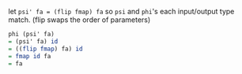 let `psi' fa = (flip fmap) fa` so `psi` and `phi`'s each input/output type match. (flip swaps the order of parameters)

```haskell
phi (psi' fa)
= (psi' fa) id
= ((flip fmap) fa) id
= fmap id fa
= fa
```